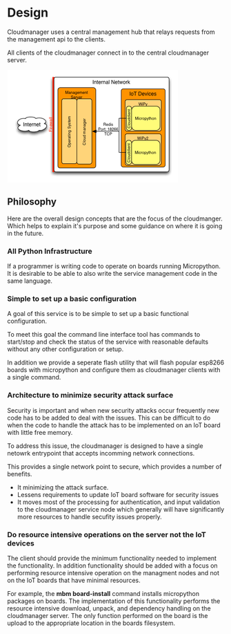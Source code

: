 # Design

Cloudmanager uses a central management hub that relays requests
from the management api to the clients.

All clients of the cloudmanager connect in to the central cloudmanager
server.

![Architecture Diagram](static/architecture.png)

## Philosophy

Here are the overall design concepts that are the focus of the cloudmanger.  Which helps to explain it's purpose and
some guidance on where it is going in the future.

### All Python Infrastructure

If a programmer is writing code to operate on boards running Micropython.  It is desirable to be able to also write
the service management code in the same language.

### Simple to set up a basic configuration

A goal of this service is to be simple to set up a basic functional configuration.

To meet this goal the command line interface tool has commands to start/stop and check the status of the service
with reasonable defaults without any other configuration or setup.

In addition we provide a seperate flash utility that will flash popular esp8266 boards with micropython and configure them
as cloudmanager clients with a single command.

### Architecture to minimize security attack surface

Security is important and when new security attacks occur frequently new code has to be added to deal with the issues.
This can be difficult to do when the code to handle the attack has to be implemented on an IoT board with little free
memory.

To address this issue, the cloudmanager is designed to have a single netowrk entrypoint that accepts incomming network
connections.

This provides a single network point to secure, which provides a number of benefits.

* It minimizing the attack surface.
* Lessens requirements to update IoT board software for security issues
* It moves most of the processing for authentication, and input validation to the cloudmanager service node which generally will have significantly more resources to handle secufity issues properly.

### Do resource intensive operations on the server not the IoT devices

The client should provide the minimum functionality needed to implement the functionality.  In addition functionality
should be added with a focus on performing resource intensive operation on the managment nodes and not on the IoT
boards that have minimal resources.

For example, the **mbm board-install** command installs micropython packages on boards.  The implementation of this
functionality performs the resource intensive download, unpack, and dependency handling on the cloudmanager server.  The
only function performed on the board is the upload to the appropriate location in the boards filesystem.
